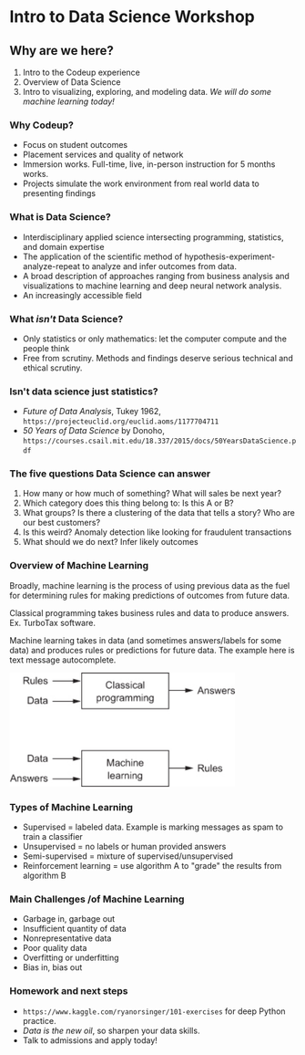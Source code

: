 # Intro to Data Science Workshop

## Why are we here?

1. Intro to the Codeup experience
2. Overview of Data Science
3. Intro to visualizing, exploring, and modeling data. *We will do some machine learning today!*

### Why Codeup?

- Focus on student outcomes
- Placement services and quality of network
- Immersion works. Full-time, live, in-person instruction for 5 months works.
- Projects simulate the work environment from real world data to presenting findings

### What is Data Science?

- Interdisciplinary applied science intersecting programming, statistics, and domain expertise
- The application of the scientific method of hypothesis-experiment-analyze-repeat to analyze and infer outcomes from data. 
- A broad description of approaches ranging from business analysis and visualizations to machine learning and deep neural network analysis.
- An increasingly accessible field

### What *isn't* Data Science?

- Only statistics or only mathematics: let the computer compute and the people think
- Free from scrutiny. Methods and findings deserve serious technical and ethical scrutiny.

### Isn't data science just statistics?

- *Future of Data Analysis*, Tukey 1962, `https://projecteuclid.org/euclid.aoms/1177704711`
- *50 Years of Data Science* by Donoho, `https://courses.csail.mit.edu/18.337/2015/docs/50YearsDataScience.pdf`

### The five questions Data Science can answer

1. How many or how much of something? What will sales be next year?
2. Which category does this thing belong to: Is this A or B?
3. What groups? Is there a clustering of the data that tells a story? Who are our best customers?
4. Is this weird? Anomaly detection like looking for fraudulent transactions
5. What should we do next? Infer likely outcomes

### Overview of Machine Learning

Broadly, machine learning is the process of using previous data as the fuel for determining rules for making predictions of outcomes from future data. 

Classical programming takes business rules and data to produce answers. Ex. TurboTax software.

Machine learning takes in data (and sometimes answers/labels for some data) and produces rules or predictions for future data. The example here is text message autocomplete.



<img src="classical_programming_vs_machine_learning.jpeg" height="200px"/>



### Types of Machine Learning

- Supervised = labeled data. Example is marking messages as spam to train a classifier
- Unsupervised = no labels or human provided answers
- Semi-supervised = mixture of supervised/unsupervised
- Reinforcement learning  = use algorithm A to "grade"  the results from algorithm B

### Main Challenges /of Machine Learning

- Garbage in, garbage out
- Insufficient quantity of data
- Nonrepresentative data
- Poor quality data
- Overfitting or underfitting
- Bias in, bias out

### Homework and next steps

- `https://www.kaggle.com/ryanorsinger/101-exercises` for deep Python practice.
- *Data is the new oil*, so sharpen your data skills.
- Talk to admissions and apply today!